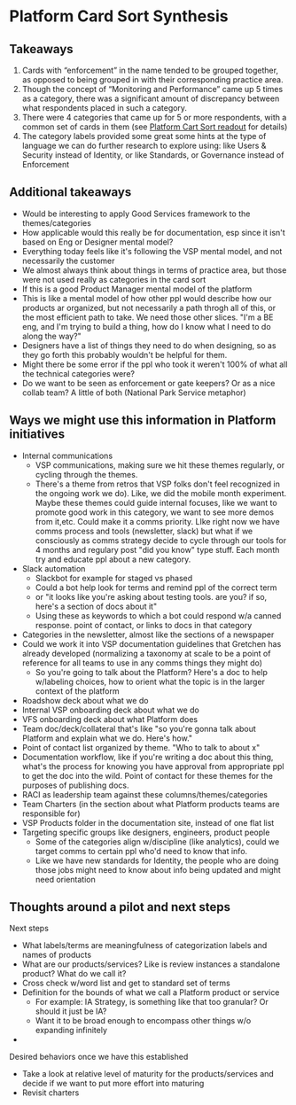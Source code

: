# Platform Card Sort Synthesis

## Takeaways

1. Cards with “enforcement” in the name tended to be grouped together, as opposed to being grouped in with their corresponding practice area.
1. Though the concept of “Monitoring and Performance” came up 5 times as a category, there was a significant amount of discrepancy between what respondents placed in such a category.
1. There were 4 categories that came up for 5 or more respondents, with a common set of cards in them (see [Platform Cart Sort readout](https://docs.google.com/presentation/d/1HwlXwykiBJ2XC7zXlp9YsBr39WsXT4USr88v46nYv7w/edit#slide=id.g94451db3d0_0_25) for details)
1. The category labels provided some great some hints at the type of language we can do further research to explore using: like Users & Security instead of Identity, or like Standards, or Governance instead of Enforcement

## Additional takeaways
- Would be interesting to apply Good Services framework to the themes/categories
- How applicable would this really be for documentation, esp since it isn't based on Eng or Designer mental model?
- Everything today feels like it's following the VSP mental model, and not necessarily the customer
- We almost always think about things in terms of practice area, but those were not used really as categories in the card sort
- If this is a good Product Manager mental model of the platform
- This is like a mental model of how other ppl would describe how our products ar organized, but not necessarily a path throgh all of this, or the most efficient path to take. We need those other slices. "I'm a BE eng, and I'm trying to  build a thing, how do I know what I need to do along the way?"
- Designers have a list of things they need to do when designing, so as they go forth this probably wouldn't be helpful for them.
- Might there be some error if the ppl who took it weren't 100% of what all the technical categories were?
- Do we want to be seen as enforcement or gate keepers? Or as a nice collab team? A little of both (National Park Service metaphor)


## Ways we might use this information in Platform initiatives
- Internal communications
  - VSP communications, making sure we hit these themes regularly, or cycling through the themes.
  - There's a theme from retros that VSP folks don't feel recognized in the ongoing work we do). Like, we did the mobile month experiment. Maybe these themes could guide internal focuses, like we want to promote good work in this category, we want to see more demos from it,etc. Could make it a comms priority. LIke right now we have comms process and tools (newsletter, slack) but what if we consciously as comms strategy decide to cycle through our tools for 4 months and regulary post "did you know" type stuff. Each month try and educate ppl about a new category.
- Slack automation
  - Slackbot for example for staged vs phased
  - Could a bot help look for terms and remind ppl of the correct term
  - or "it looks like you're asking about testing tools. are you? if so, here's a section of docs about it"
  - Using these as keywords to which a bot could respond w/a canned response. point of contact, or links to docs in that category
- Categories in the newsletter, almost like the sections of a newspaper
- Could we work it into VSP documentation guidelines that Gretchen has already developed (normalizing a taxonomy at scale to be a point of reference for all teams to use in any comms things they might do)
  - So you're going to talk about the Platform? Here's a doc to help w/labeling choices, how to orient what the topic is in the larger context of the platform
- Roadshow deck about what we do
- Internal VSP onboarding deck about what we do
- VFS onboarding deck about what Platform does
- Team doc/deck/collateral that's like "so you're gonna talk about Platform and explain what we do. Here's how."
- Point of contact list organized by theme. "Who to talk to about x"
- Documentation workflow, like if you're writing a doc about this thing, what's the process for knowing you  have approval from appropriate ppl to get the doc into the wild. Point of contact for these themes for the purposes of publishing docs.
- RACI as leadership team against these columns/themes/categories
- Team Charters (in the section about what Platform products teams are responsible for)
- VSP Products folder in the documentation site, instead of one flat list
- Targeting specific groups like designers, engineers, product people
  - Some of the categories align w/discipline (like analytics), could we target comms to certain ppl who'd need to know that info.
  - Like we have new standards for Identity, the people who are doing those jobs might need to know about info being updated and might need orientation

## Thoughts around a pilot and next steps

Next steps
- What labels/terms are meaningfulness of categorization labels and names of products
- What are our products/services? Like is review instances a standalone product? What do we call it?
- Cross check w/word list and get to standard set of terms
- Definition for the bounds of what we call a Platform product or service
  - For example: IA Strategy, is something like that too granular? Or should it just be IA?
  - Want it to be broad enough to encompass other things w/o expanding infinitely
- 

Desired behaviors once we have this established
- Take a look at relative level of maturity for the products/services and decide if we want to put more effort into maturing
- Revisit charters


